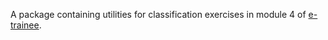 A package containing utilities for classification exercises in module 4 of [e-trainee](https://3dgeo-heidelberg.github.io/etrainee/module4/module4.html).
